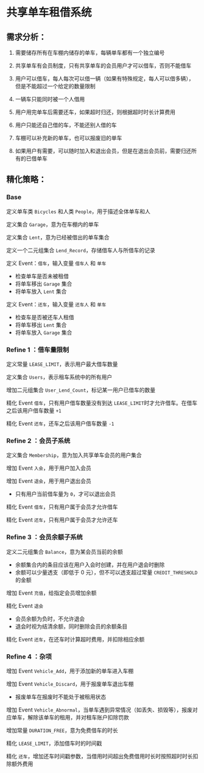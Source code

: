 # 共享单车租借系统

## 需求分析：

1. 需要储存所有在车棚内储存的单车，每辆单车都有一个独立编号

2. 共享单车有会员制度，只有共享单车的会员用户才可以借车，否则不能借车
3. 用户可以借车，每人每次可以借一辆（如果有特殊规定，每人可以借多辆），但是不能超过一个给定的数量限制
4. 一辆车只能同时被一个人借用
5. 用户用完单车后需要还车，如果超时归还，则根据超时时长计算费用
6. 用户只能还自己借的车，不能还别人借的车
7. 车棚可以补充新的单车，也可以报废旧的单车
8. 如果用户有需要，可以随时加入和退出会员，但是在退出会员前，需要归还所有的已借单车

## 精化策略：

### Base

定义单车类 `Bicycles` 和人类 `People`，用于描述全体单车和人

定义集合 `Garage`，意为在车棚内的单车

定义集合 `Lent`，意为已经被借出的单车集合

定义一个二元组集合 `Lend_Record`，存储借车人与所借车的记录

定义 Event：`借车`，输入变量 `借车人` 和 `单车`

- 检查单车是否未被租借
- 将单车移出 `Garage` 集合
- 将单车放入 `Lent` 集合

定义 Event：`还车`，输入变量 `还车人` 和 `单车`

- 检查车是否被还车人租借
- 将单车移出 `Lent` 集合
- 将单车放入 `Garage` 集合
  
### Refine 1 ：借车量限制

定义常量 `LEASE_LIMIT`，表示用户最大借车数量

定义集合 `Users`，表示租车系统中的所有用户

增加二元组集合 `User_Lend_Count`，标记某一用户已借车的数量

精化 Event `借车`，只有用户借车数量没有到达 `LEASE_LIMIT`时才允许借车。在借车之后该用户借车数量 `+1`

精化 Event `还车`，还车之后该用户借车数量 `-1`

### Refine 2 ：会员子系统

定义集合 `Membership`，意为加入共享单车会员的用户集合

增加 Event `入会`，用于用户加入会员

增加 Event `退会`，用于用户退出会员

- 只有用户当前借车量为 `0`，才可以退出会员

精化 Event `借车`，只有用户属于会员才允许借车

精化 Event `还车`，只有用户属于会员才允许还车

### Refine 3 ：会员余额子系统

定义二元组集合 `Balance`，意为某会员当前的余额
 - 余额集合内的条目应该在用户入会时创建，并在用户退会时删除
 - 余额可以少量透支（即低于 0 元），但不可以透支超过常量  `CREDIT_THRESHOLD` 的金额

增加 Event `充值`，给指定会员增加余额

精化 Event `退会`
 - 会员余额为负时，不允许退会
 - 退会时视为结清余额，同时删除会员的余额条目

精化 Event `还车`，在还车时计算超时费用，并扣除相应余额

### Refine 4 ：杂项

增加 Event `Vehicle_Add`，用于添加新的单车进入车棚

增加 Event `Vehicle_Discard`，用于报废单车退出车棚
- 报废单车在报废时不能处于被租用状态

增加 Event `Vehicle_Abnormal`，当单车遇到异常情况（如丢失、损毁等），报废对应单车，解除该单车的租用，并对租车账户扣除罚款

增加常量 `DURATION_FREE`，意为免费借车的时长

精化 `LEASE_LIMIT`，添加借车时的时间戳

精化 `还车`，增加还车时间戳参数，当借用时间超出免费借用时长时按照超时时长扣除额外费用